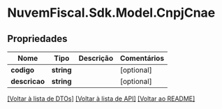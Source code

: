 # NuvemFiscal.Sdk.Model.CnpjCnae

## Propriedades

Nome | Tipo | Descrição | Comentários
------------ | ------------- | ------------- | -------------
**codigo** | **string** |  | [optional] 
**descricao** | **string** |  | [optional] 

[[Voltar à lista de DTOs]](../README.md#documentation-for-models) [[Voltar à lista de API]](../README.md#documentation-for-api-endpoints) [[Voltar ao README]](../README.md)

